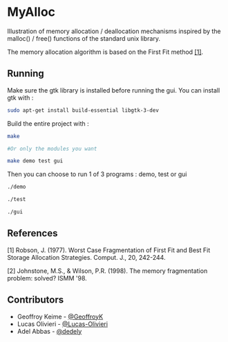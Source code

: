 # MyAlloc

Illustration of memory allocation / deallocation mechanisms inspired 
by the malloc() / free() functions of the standard unix library.

The memory allocation algorithm is based on the First Fit method [[1]](#1).

## Running

Make sure the gtk library is installed before running the gui. You can install gtk with :

```bash
sudo apt-get install build-essential libgtk-3-dev
```

Build the entire project with :
```bash
make

#Or only the modules you want

make demo test gui
```

Then you can choose to run 1 of 3 programs : demo, test or gui
```bash
./demo

./test

./gui
```

## References

<a id="1">[1]</a> 
Robson, J. (1977). Worst Case Fragmentation of First Fit and Best Fit Storage Allocation Strategies. Comput. J., 20, 242-244.

<a id="2">[2]</a> 
Johnstone, M.S., & Wilson, P.R. (1998). The memory fragmentation problem: solved? ISMM '98.

## Contributors

- Geoffroy Keime - [@GeoffroyK](https://github.com/GeoffroyK)
- Lucas Olivieri - [@Lucas-Olivieri](https://github.com/Lucas-Olivieri)
- Adel Abbas - [@dedely](https://github.com/dedely)
